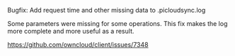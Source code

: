 Bugfix: Add request time and other missing data to .picloudsync.log

Some parameters were missing for some operations. This fix makes the 
log more complete and more useful as a result.

https://github.com/owncloud/client/issues/7348
